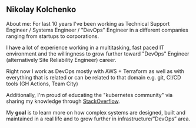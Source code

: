 ## Nikolay Kolchenko

About me: For last 10 years I've been working as Technical Support Engineer / Systems Engineer / "DevOps" Engineer in a different companies ranging from startups to corporations. 

I have a lot of experience working in a multitasking, fast paced IT environment and the willingness to grow further toward "DevOps" Engineer (alternatively Site Reliability Engineer) career.

Right now I work as DevOps mostly with AWS + Terraform as well as with everything that is related or can be related to that domain e.g. git, CI/CD tools (GH Actions, Team City)

Additionally, I'm proud of educating the "kubernetes community" via sharing my knowledge through [StackOverflow](https://stackoverflow.com/users/1466573).


My **goal** is to learn more on how complex systems are designed, built and maintained in a real life and to grow further 
in infrastructure/”DevOps” area.